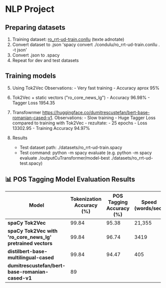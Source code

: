 
 # NLP Project

## Preparing datasets
1. Training dataset: [ro_rrt-ud-train.conllu](https://github.com/UniversalDependencies/UD_Romanian-RRT/blob/master/ro_rrt-ud-train.conllu) (texte adnotate)
2. Convert dataset to .json 'spacy convert ./condulu/ro_rrt-ud-train.conllu . -t json'
3. Convert .json to .spacy 
4. Repeat for dev and test datasets

## Training models

5. Using Tok2Vec 
    Observations:
        - Very fast training 
        - Accuracy aprox 95%
6. Tok2Vec + static vectors ("ro_core_news_lg")
        - Accuracy 96.98% 
        - Tagger Loss 1954.35
7. Transfowrmer https://huggingface.co/dumitrescustefan/bert-base-romanian-cased-v1.
    Observations: 
        - Slow training
        - Huge Tagger Loss compared to training with Tok2Vec
        - rezultate: 
            - 25 epochs
            - Loss 13302.95
            - Training Accuracy 94.97%


6. Results
    - Test dataset path:  ./datasets/ro_rrt-ud-train.spacy
    - Test command:  python -m spacy evaluate <path to model> <path to dataset> (e.g. python -m spacy evaluate ./outputCuTransformer/model-best ./datasets/ro_rrt-ud-test.spacy) 
    

## 📊 POS Tagging Model Evaluation Results

| Model                                | Tokenization Accuracy (%) | POS Tagging Accuracy (%) | Speed (words/sec) |
|--------------------------------------|--------------------------|-------------------------|------------------|
| **spaCy Tok2Vec**                     | 99.84                     | 95.38                    | 21,355           |
| **spaCy Tok2Vec with 'ro_core_news_lg' pretrained vectors**        | 99.84                     | 96.74                    | 3419           |
| **distilbert-base-multilingual-cased** | 99.84                     | 94.47                    | 405              |
| **dumitrescustefan/bert-base-romanian-cased-v1** |  89                    |                   |               |




